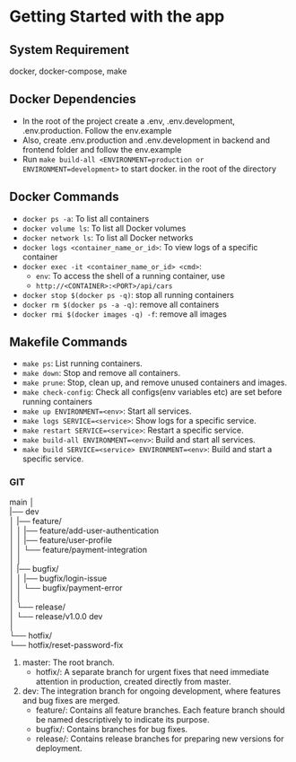 # Getting Started with the app

## System Requirement
docker, docker-compose, make

## Docker Dependencies

- In the root of the project create a .env, .env.development, .env.production. Follow the env.example
- Also, create .env.production and .env.development in backend and frontend folder and follow the env.example
- Run `make build-all <ENVIRONMENT=production or ENVIRONMENT=development>` to start docker. in the root of the directory

## Docker Commands

- `docker ps -a`: To list all containers
- `docker volume ls`: To list all Docker volumes
- `docker network ls`: To list all Docker networks
- `docker logs <container_name_or_id>`: To view logs of a specific container
- `docker exec -it <container_name_or_id> <cmd>`:
  - `env`: To access the shell of a running container, use
  - `http://<CONTAINER>:<PORT>/api/cars`
- `docker stop $(docker ps -q)`: stop all running containers
- `docker rm $(docker ps -a -q)`: remove all containers
- `docker rmi $(docker images -q) -f`: remove all images

## Makefile Commands

- `make ps`: List running containers.
- `make down`: Stop and remove all containers.
- `make prune`: Stop, clean up, and remove unused containers and images.
- `make check-config`: Check all configs(env variables etc) are set before running containers
- `make up ENVIRONMENT=<env>`: Start all services.
- `make logs SERVICE=<service>`: Show logs for a specific service.
- `make restart SERVICE=<service>`: Restart a specific service.
- `make build-all ENVIRONMENT=<env>`: Build and start all services.
- `make build SERVICE=<service> ENVIRONMENT=<env>`: Build and start a specific service.

### GIT

main
│  
|── dev  
│   |── feature/  
│   │   |── feature/add-user-authentication  
│   │   |── feature/user-profile  
│   │   └── feature/payment-integration  
│   │  
│   |── bugfix/  
│   │   |── bugfix/login-issue  
│   │   └── bugfix/payment-error  
│   │  
│   └── release/  
│       └── release/v1.0.0 dev  
│  
└── hotfix/  
    └── hotfix/reset-password-fix  

1. master: The root branch.
    - hotfix/: A separate branch for urgent fixes that need immediate attention in production, created directly from master.
2. dev: The integration branch for ongoing development, where features and bug fixes are merged.
    - feature/: Contains all feature branches. Each feature branch should be named descriptively to indicate its purpose.
    - bugfix/: Contains branches for bug fixes.
    - release/: Contains release branches for preparing new versions for deployment.
